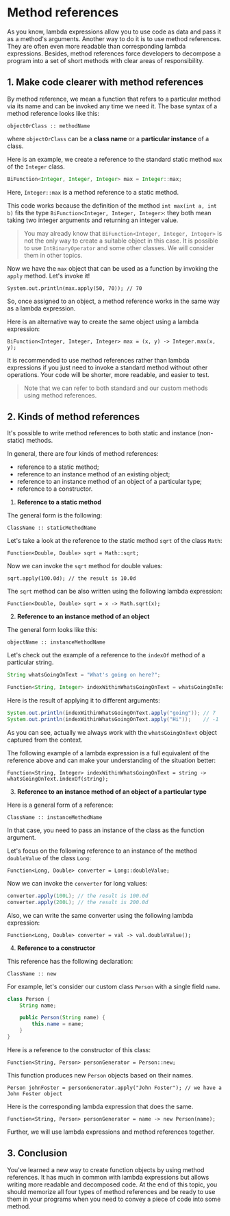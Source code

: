 # Method references

As you know, lambda expressions allow you to use code as data and pass it as a method's arguments. Another way to do it is to use method references. They are often even more readable than corresponding lambda expressions. Besides, method references force developers to decompose a program into a set of short methods with clear areas of responsibility.

## 1. Make code clearer with method references

By method reference, we mean a function that refers to a particular method via its name and can be invoked any time we need it. The base syntax of a method reference looks like this:

`objectOrClass :: methodName`

where `objectOrClass` can be a **class name** or a **particular instance** of a class.

Here is an example, we create a reference to the standard static method `max` of the `Integer` class.
```java
BiFunction<Integer, Integer, Integer> max = Integer::max;
```

Here, `Integer::max` is a method reference to a static method.

This code works because the definition of the method `int max(int a, int b)` fits the type `BiFunction<Integer, Integer, Integer>`: they both mean taking two integer arguments and returning an integer value.

> You may already know that `BiFunction<Integer, Integer, Integer>` is not the only way to create a suitable object in this case. It is possible to use `IntBinaryOperator` and some other classes. We will consider them in other topics.

Now we have the `max` object that can be used as a function by invoking the `apply` method. Let's invoke it!

`System.out.println(max.apply(50, 70)); // 70`

So, once assigned to an object, a method reference works in the same way as a lambda expression.

Here is an alternative way to create the same object using a lambda expression:

`BiFunction<Integer, Integer, Integer> max = (x, y) -> Integer.max(x, y);`

It is recommended to use method references rather than lambda expressions if you just need to invoke a standard method without other operations. Your code will be shorter, more readable, and easier to test.

> Note that we can refer to both standard and our custom methods using method references.

## 2. Kinds of method references

It's possible to write method references to both static and instance (non-static) methods.

In general, there are four kinds of method references:

- reference to a static method;
- reference to an instance method of an existing object;
- reference to an instance method of an object of a particular type;
- reference to a constructor.

1) **Reference to a static method**

The general form is the following:

`ClassName :: staticMethodName`

Let's take a look at the reference to the static method `sqrt` of the class `Math`:

`Function<Double, Double> sqrt = Math::sqrt;`

Now we can invoke the `sqrt` method for double values:

`sqrt.apply(100.0d); // the result is 10.0d`

The `sqrt` method can be also written using the following lambda expression:

`Function<Double, Double> sqrt = x -> Math.sqrt(x);`

2) **Reference to an instance method of an object**

The general form looks like this:

`objectName :: instanceMethodName`

Let's check out the example of a reference to the `indexOf` method of a particular string.
```java
String whatsGoingOnText = "What's going on here?";

Function<String, Integer> indexWithinWhatsGoingOnText = whatsGoingOnText::indexOf;
```

Here is the result of applying it to different arguments:
```java
System.out.println(indexWithinWhatsGoingOnText.apply("going")); // 7
System.out.println(indexWithinWhatsGoingOnText.apply("Hi"));    // -1
```
As you can see, actually we always work with the `whatsGoingOnText` object captured from the context.

The following example of a lambda expression is a full equivalent of the reference above and can make your understanding of the situation better:

`Function<String, Integer> indexWithinWhatsGoingOnText = string -> whatsGoingOnText.indexOf(string);`

3) **Reference to an instance method of an object of a particular type**

Here is a general form of a reference:

`ClassName :: instanceMethodName`

In that case, you need to pass an instance of the class as the function argument.

Let's focus on the following reference to an instance of the method `doubleValue` of the class `Long`:

`Function<Long, Double> converter = Long::doubleValue;`

Now we can invoke the `converter` for long values:
```java
converter.apply(100L); // the result is 100.0d
converter.apply(200L); // the result is 200.0d
```
Also, we can write the same converter using the following lambda expression:

`Function<Long, Double> converter = val -> val.doubleValue();`

4) **Reference to a constructor**

This reference has the following declaration:

`ClassName :: new`

For example, let's consider our custom class `Person` with a single field `name`.
```java
class Person {
    String name;

    public Person(String name) {
        this.name = name;
    }
}
```

Here is a reference to the constructor of this class:

`Function<String, Person> personGenerator = Person::new;`

This function produces new `Person` objects based on their names.

`Person johnFoster = personGenerator.apply("John Foster"); // we have a John Foster object`

Here is the corresponding lambda expression that does the same.

`Function<String, Person> personGenerator = name -> new Person(name);`

Further, we will use lambda expressions and method references together.

## 3. Conclusion

You've learned a new way to create function objects by using method references. It has much in common with lambda expressions but allows writing more readable and decomposed code. At the end of this topic, you should memorize all four types of method references and be ready to use them in your programs when you need to convey a piece of code into some method.
